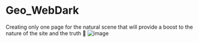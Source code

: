 # Geo_WebDark
Creating only one page for the natural scene that will provide a boost to the nature of the site and the truth 🍃
![image](https://user-images.githubusercontent.com/74735976/221375821-f4f76a68-b8b2-438e-8c01-448eb3035ca4.png)
